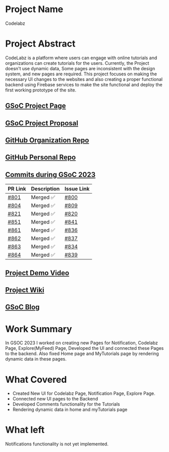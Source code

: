 # Project Name
Codelabz
# Project Abstract
CodeLabz is a platform where users can engage with online tutorials and organizations can create tutorials for the users. Currently, the Project doesn't use dynamic data, Some pages are inconsistent with the design system, and new pages are required. This project focuses on making the necessary UI changes to the websites and also creating a proper functional backend using Firebase services to make the site functional and deploy the first working prototype of the site.
## [GSoC Project Page](https://summerofcode.withgoogle.com/programs/2023/projects/uT9XSYT8)

## [GSoC Project Proposal](https://drive.google.com/drive/folders/1D-hsHA3eYCqnDRJckybDHK3AnA2kQRhf)

## [GitHub Organization Repo](https://github.com/scorelab/Codelabz)

## [GitHub Personal Repo](https://github.com/ABHISHEK-PANDEY2/Codelabz)

## [Commits during GSoC 2023](https://github.com/scorelab/Codelabz/pulls?q=author%3AABHISHEK-PANDEY2)

| PR Link   | Description    |  Issue Link     |
|-----------|----------------|-----------------|
| [#801](https://github.com/scorelab/Codelabz/pull/801) | Merged ✅ | [#800](https://github.com/scorelab/Codelabz/issues/800)
| [#804](https://github.com/scorelab/Codelabz/pull/804) | Merged ✅ | [#809](https://github.com/scorelab/Codelabz/issues/809)
| [#821](https://github.com/scorelab/Codelabz/pull/821) | Merged ✅ | [#820](https://github.com/scorelab/Codelabz/issues/820)
| [#851](https://github.com/scorelab/Codelabz/pull/851) | Merged ✅ | [#841](https://github.com/scorelab/Codelabz/issues/841)
| [#861](https://github.com/scorelab/Codelabz/pull/861) | Merged ✅ | [#836](https://github.com/scorelab/Codelabz/issues/836)
| [#862](https://github.com/scorelab/Codelabz/pull/862) | Merged ✅ | [#837](https://github.com/scorelab/Codelabz/issues/837)
| [#863](https://github.com/scorelab/Codelabz/pull/863) | Merged ✅ | [#834](https://github.com/scorelab/Codelabz/issues/834)
| [#864](https://github.com/scorelab/Codelabz/pull/864) | Merged ✅ | [#839](https://github.com/scorelab/Codelabz/issues/839)


## [Project Demo Video](https://drive.google.com/file/d/1IoYtqlN3ZcYSVOq4UTfMcj-S5kRr-OU4/view?usp=drive_link)

## [Project Wiki](https://github.com/scorelab/Codelabz/wiki/Codelabz-Page-(Tutorial-Page))

## [GSoC Blog](http://GSoCBlog)

# Work Summary
In GSOC 2023 I worked on creating new Pages for Notification, Codelabz Page, Explore(MyFeed) Page, Developed the UI and connected these Pages to the backend.
Also fixed Home page and MyTutorials page by rendering dynamic data in these pages.
# What Covered
- Created New UI for Codelabz Page, Notification Page, Explore Page.
- Connected new UI pages to the Backend
- Developed Comments functionality for the Tutorials
- Rendering dynamic data in home and myTutorials page
# What left
Notifications functionality is not yet implemented.
#
